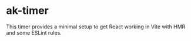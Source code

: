 # ak-timer

This timer provides a minimal setup to get React working in Vite with HMR and some ESLint rules.